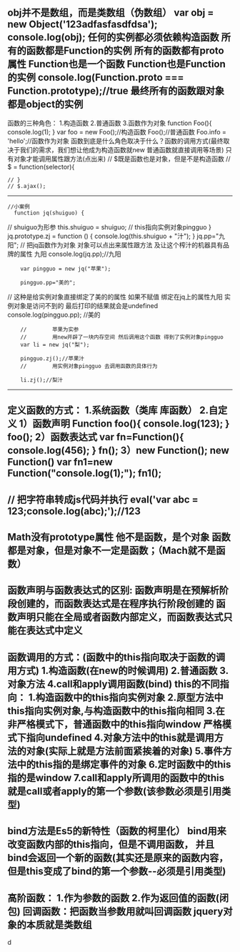 obj并不是数组，而是类数组（伪数组）
 var obj = new Object('123adfasfasdfdsa');
     console.log(obj);
任何的实例都必须依赖构造函数 
所有的函数都是Function的实例 
所有的函数都有proto属性
Function也是一个函数
Function也是Function的实例
 console.log(Function.__proto__ === Function.prototype);//true
最终所有的函数跟对象都是object的实例
-----------------------------------------------
函数的三种角色：
1.构造函数
2.普通函数
3.函数作为对象
 function Foo(){
        console.log(1);
  }
    var foo = new Foo();//构造函数
    Foo();//普通函数
    Foo.info = 'hello';//函数作为对象
函数到底是什么角色取决于什么？函数的调用方式(最终取决于我们的需求，我们想让他成为构造函数就new 普通函数就直接调用等场景)
只有对象才能调用属性跟方法(点出来)
 // $既是函数也是对象，但是不是构造函数
  // $ = function(selector){

    // }
    // $.ajax();
-------------------------------------------------------------------------
    //小案例
      function jq(shuiguo) {
//            shuiguo为形参
            this.shuiguo = shuiguo;
//            this指向实例对象pingguo
        }
        jq.prototype.zj = function () {
            console.log(this.shuiguo + "汁");
        }
        jq.pp="九阳";
//        把jq函数作为对象 对象可以点出来属性跟方法 及让这个榨汁的机器具有品牌的属性 九阳
        console.log(jq.pp);//九阳

        var pingguo = new jq("苹果");

        pingguo.pp="美的";
// 这种是给实例对象直接绑定了美的的属性 如果不赋值 绑定在jq上的属性九阳 实例对象是访问不到的 最后打印的结果就会是undefined
        console.log(pingguo.pp); //美的

        //        苹果为实参
        //        用new开辟了一块内存空间 然后调用这个函数 得到了实例对象pingguo
        var li = new jq("梨");

        pingguo.zj();//苹果汁
        //        用实例对象pingguo 去调用函数的具体行为

        li.zj();//梨汁

------------------------------------------------------------
定义函数的方式：
1.系统函数（类库 库函数）
2.自定义
1）函数声明
Function foo(){
console.log(123);
}
foo();
2）函数表达式
var fn=Function(){ 
    console.log(456);
}
fn();
3）new Function();
new Function()
var fn1=new Function("console.log(1);");
fn1();
-----------------------------------------
 // 把字符串转成js代码并执行
    eval('var abc = 123;console.log(abc);');//123
-----------------------------------------------------
Math没有prototype属性 他不是函数，是个对象
函数都是对象，但是对象不一定是函数；（Mach就不是函数）
-------------------------------------------------------
函数声明与函数表达式的区别:
函数声明是在预解析阶段创建的，而函数表达式是在程序执行阶段创建的
函数声明只能在全局或者函数内部定义，而函数表达式只能在表达式中定义
------------------------------------------------------------------
函数调用的方式：(函数中的this指向取决于函数的调用方式)
1.构造函数(在new的时候调用)
2.普通函数
3.对象方法
4.call和apply调用函数(bind)
this的不同指向：
1.构造函数中的this指向实例对象
2.原型方法中this指向实例对象,与构造函数中的this指向相同
3.在非严格模式下，普通函数中的this指向window 严格模式下指向undefined
4.对象方法中的this就是调用方法的对象(实际上就是方法前面紧挨着的对象)
5.事件方法中的this指的是绑定事件的对象
6.定时函数中的this指的是window
7.call和apply所调用的函数中的this就是call或者apply的第一个参数(该参数必须是引用类型)
-----------------------------------------------------------------------------
bind方法是Es5的新特性（函数的柯里化）
bind用来改变函数内部的this指向，但是不调用函数，
并且bind会返回一个新的函数(其实还是原来的函数内容，但是this变成了bind的第一个参数--必须是引用类型)
-----------------------------------------------------------------------------------
高阶函数：
1.作为参数的函数
2.作为返回值的函数(闭包)
回调函数：把函数当参数用就叫回调函数
jquery对象的本质就是类数组
----------------------------------------------------------------



 d






